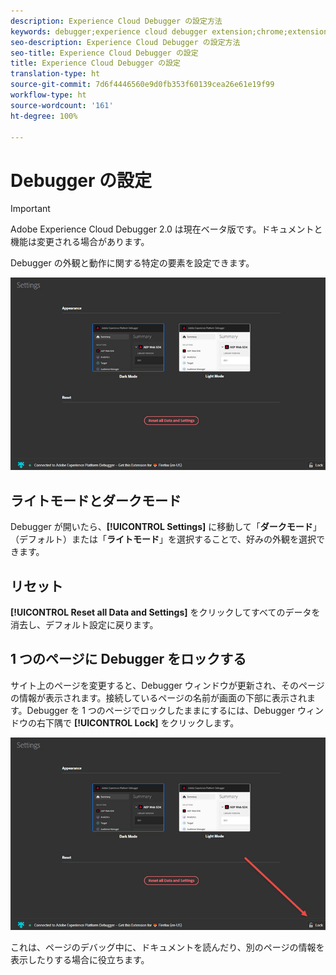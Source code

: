 ```yaml
---
description: Experience Cloud Debugger の設定方法
keywords: debugger;experience cloud debugger extension;chrome;extension;configure
seo-description: Experience Cloud Debugger の設定方法
seo-title: Experience Cloud Debugger の設定
title: Experience Cloud Debugger の設定
translation-type: ht
source-git-commit: 7d6f4446560e9d0fb353f60139cea26e61e19f99
workflow-type: ht
source-wordcount: '161'
ht-degree: 100%

---
```



# Debugger の設定

>[!IMPORTANT]
>
>Adobe Experience Cloud Debugger 2.0 は現在ベータ版です。ドキュメントと機能は変更される場合があります。

Debugger の外観と動作に関する特定の要素を設定できます。

![](assets/settings.jpg)

## ライトモードとダークモード

Debugger が開いたら、**[!UICONTROL Settings]** に移動して「**ダークモード**」（デフォルト）または「**ライトモード**」を選択することで、好みの外観を選択できます。

## リセット

**[!UICONTROL Reset all Data and Settings]** をクリックしてすべてのデータを消去し、デフォルト設定に戻ります。

## 1 つのページに Debugger をロックする

サイト上のページを変更すると、Debugger ウィンドウが更新され、そのページの情報が表示されます。接続しているページの名前が画面の下部に表示されます。Debugger を 1 つのページでロックしたままにするには、Debugger ウィンドウの右下隅で **[!UICONTROL Lock]** をクリックします。

![](assets/lock.jpg)

これは、ページのデバッグ中に、ドキュメントを読んだり、別のページの情報を表示したりする場合に役立ちます。